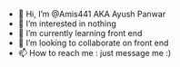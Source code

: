 - 👋 Hi, I’m @Amis441 AKA Ayush Panwar
- 👀 I’m interested in nothing
- 🌱 I’m currently learning front end
- 💞️ I’m looking to collaborate on front end
- 📫 How to reach me : just message me :)

<!---
Amis441/Amis441 is a ✨ special ✨ repository because its `README.md` (this file) appears on your GitHub profile.
You can click the Preview link to take a look at your changes.
--->
